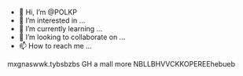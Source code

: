 - 👋 Hi, I’m @POLKP
- 👀 I’m interested in ...
- 🌱 I’m currently learning ...
- 💞️ I’m looking to collaborate on ...
- 📫 How to reach me ...

<!---
POLKP/POLKP is a ✨ special ✨ repository because its `README.md` (this file) appears on your GitHub profile.
You caneydbcmdodjd'dnejdnjedniedinendjwndjnwxnsjnxienxnejnc)encien ienciencubrucbrjfbrufhrifhrijcricneincieni. idncirnfnieifneinfienfienc8ejciejciejicemcijeicnecnemcirjckdmcijdicndkcnie;circhuejvyebfkemdoekkldmeknciencegcybejfmkjdodndhendodnctencuebeudgetdjd click the Preview link to take a look at your changes.
--->mxgnaswwk.tybsbzbs GH a mall more NBLLBHVVCKKOPEREEhebueb

